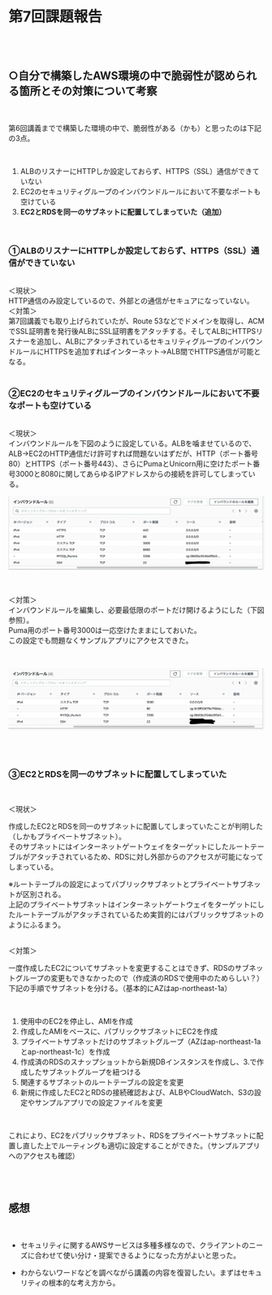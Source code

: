 # 第7回課題報告

<br>
<br>

## ○自分で構築したAWS環境の中で脆弱性が認められる箇所とその対策について考察

<br>

第6回講義までで構築した環境の中で、脆弱性がある（かも）と思ったのは下記の3点。

<br>

1. ALBのリスナーにHTTPしか設定しておらず、HTTPS（SSL）通信ができていない
2. EC2のセキュリティグループのインバウンドルールにおいて不要なポートも空けている
3. **EC2とRDSを同一のサブネットに配置してしまっていた（追加）**

<br>

### **①ALBのリスナーにHTTPしか設定しておらず、HTTPS（SSL）通信ができていない**

<br>
＜現状＞
<br>
HTTP通信のみ設定しているので、外部との通信がセキュアになっていない。

<br>
＜対策＞
<br>
第7回講義でも取り上げられていたが、Route 53などでドメインを取得し、ACMでSSL証明書を発行後ALBにSSL証明書をアタッチする。そしてALBにHTTPSリスナーを追加し、ALBにアタッチされているセキュリティグループのインバウンドルールにHTTPSを追加すればインターネット→ALB間でHTTPS通信が可能となる。

<br>
<br>

### **②EC2のセキュリティグループのインバウンドルールにおいて不要なポートも空けている**

<br>
＜現状＞
<br>
インバウンドルールを下図のように設定している。ALBを噛ませているので、ALB→EC2のHTTP通信だけ許可すれば問題ないはずだが、HTTP（ポート番号80）とHTTPS（ポート番号443）、さらにPumaとUnicorn用に空けたポート番号3000と8080に関してあらゆるIPアドレスからの接続を許可してしまっている。

<br>

![](images/07/inbound.png)

<br>

＜対策＞
<br>
インバウンドルールを編集し、必要最低限のポートだけ開けるようにした（下図参照）。
<br>
Puma用のポート番号3000は一応空けたままにしておいた。
<br>
この設定でも問題なくサンプルアプリにアクセスできた。

<br>

![](images/07/fixed_inbound.png)

<br>
<br>

### **③EC2とRDSを同一のサブネットに配置してしまっていた**

<br>

＜現状＞

作成したEC2とRDSを同一のサブネットに配置してしまっていたことが判明した（しかもプライベートサブネット）。
<br>
そのサブネットにはインターネットゲートウェイをターゲットにしたルートテーブルがアタッチされているため、RDSに対し外部からのアクセスが可能になってしまっている。
<br>

※ルートテーブルの設定によってパブリックサブネットとプライベートサブネットが区別される。
<br>
上記のプライベートサブネットはインターネットゲートウェイをターゲットにしたルートテーブルがアタッチされているため実質的にはパブリックサブネットのようにふるまう。

<br>
＜対策＞

一度作成したEC2についてサブネットを変更することはできず、RDSのサブネットグループの変更もできなかったので（作成済のRDSで使用中のためらしい？）下記の手順でサブネットを分ける。（基本的にAZはap-northeast-1a）

<br>

1. 使用中のEC2を停止し、AMIを作成
2. 作成したAMIをベースに、パブリックサブネットにEC2を作成
3. プライベートサブネットだけのサブネットグループ（AZはap-northeast-1aとap-northeast-1c）を作成
4. 作成済のRDSのスナップショットから新規DBインスタンスを作成し、3.で作成したサブネットグループを紐つける
5. 関連するサブネットのルートテーブルの設定を変更
6. 新規に作成したEC2とRDSの接続確認および、ALBやCloudWatch、S3の設定やサンプルアプリでの設定ファイルを変更


<br>

これにより、EC2をパブリックサブネット、RDSをプライベートサブネットに配置し直した上でルーティングも適切に設定することができた。（サンプルアプリへのアクセスも確認）

<br>
<br>



## 感想

<br>

* セキュリティに関するAWSサービスは多種多様なので、クライアントのニーズに合わせて使い分け・提案できるようになった方がよいと思った。

* わからないワードなどを調べながら講義の内容を復習したい。まずはセキュリティの根本的な考え方から。

<br>
